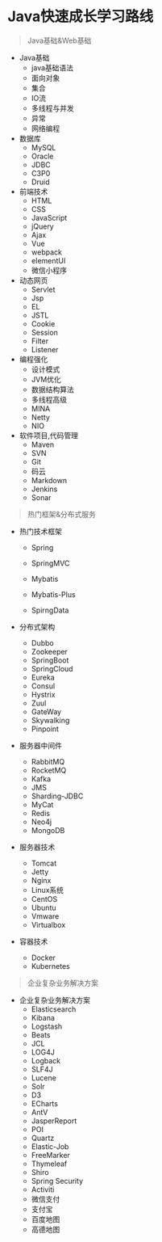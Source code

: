 # Java快速成长学习路线

> Java基础&Web基础

- Java基础
  - java基础语法
  - 面向对象
  - 集合
  - IO流
  - 多线程与并发
  - 异常
  - 网络编程
- 数据库
  - MySQL
  - Oracle
  - JDBC
  - C3P0
  - Druid
- 前端技术
  - HTML
  - CSS
  - JavaScript
  - jQuery
  - Ajax
  - Vue
  - webpack
  - elementUI
  - 微信小程序
- 动态网页
  - Servlet
  - Jsp
  - EL
  - JSTL
  - Cookie
  - Session
  - Filter
  - Listener
- 编程强化
  - 设计模式
  - JVM优化
  - 数据结构算法
  - 多线程高级
  - MINA
  - Netty
  - NIO
- 软件项目,代码管理
  - Maven
  - SVN
  - Git
  - 码云
  - Markdown
  - Jenkins
  - Sonar

> 热门框架&分布式服务

- 热门技术框架

  - Spring

  - SpringMVC
  - Mybatis
  - Mybatis-Plus
  - SpirngData

- 分布式架构

  - Dubbo
  - Zookeeper
  - SpringBoot
  - SpringCloud
  - Eureka
  - Consul
  - Hystrix
  - Zuul
  - GateWay
  - Skywalking
  - Pinpoint

- 服务器中间件

  - RabbitMQ
  - RocketMQ
  - Kafka
  - JMS
  - Sharding-JDBC
  - MyCat
  - Redis
  - Neo4j
  - MongoDB

- 服务器技术

  - Tomcat
  - Jetty
  - Nginx
  - Linux系统
  - CentOS
  - Ubuntu
  - Vmware
  - Virtualbox

- 容器技术

  - Docker
  - Kubernetes

> 企业复杂业务解决方案

- 企业复杂业务解决方案
  - Elasticsearch
  - Kibana
  - Logstash
  - Beats
  - JCL
  - LOG4J
  - Logback
  - SLF4J
  - Lucene
  - Solr
  - D3
  - ECharts
  - AntV
  - JasperReport
  - POI
  - Quartz
  - Elastic-Job
  - FreeMarker
  - Thymeleaf
  - Shiro
  - Spring Security
  - Activiti
  - 微信支付
  - 支付宝
  - 百度地图
  - 高德地图
